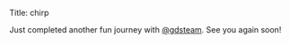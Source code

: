 Title: chirp

Just completed another fun journey with <a href="http://twitter.com/gdsteam">@gdsteam</a>. See you again soon!
